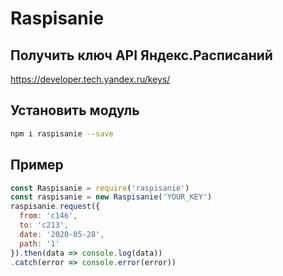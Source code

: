 # Raspisanie

## Получить ключ API Яндекс.Расписаний
https://developer.tech.yandex.ru/keys/

## Установить модуль
```sh
npm i raspisanie --save
```

## Пример
```js
const Raspisanie = require('raspisanie')
const raspisanie = new Raspisanie('YOUR_KEY')
raspisanie.request({
  from: 'c146',
  to: 'c213',
  date: '2020-05-28',
  path: '1'
}).then(data => console.log(data))
.catch(error => console.error(error))
```